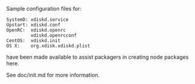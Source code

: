 Sample configuration files for:
```
SystemD: xdiskd.service
Upstart: xdiskd.conf
OpenRC:  xdiskd.openrc
         xdiskd.openrcconf
CentOS:  xdiskd.init
OS X:    org.xdisk.xdiskd.plist
```
have been made available to assist packagers in creating node packages here.

See doc/init.md for more information.
